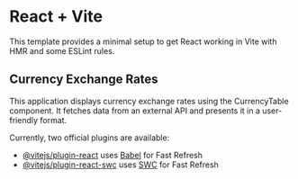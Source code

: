 # React + Vite

This template provides a minimal setup to get React working in Vite with HMR and some ESLint rules.

## Currency Exchange Rates
This application displays currency exchange rates using the CurrencyTable component.
It fetches data from an external API and presents it in a user-friendly format.

Currently, two official plugins are available:

- [@vitejs/plugin-react](https://github.com/vitejs/vite-plugin-react/blob/main/packages/plugin-react/README.md) uses [Babel](https://babeljs.io/) for Fast Refresh
- [@vitejs/plugin-react-swc](https://github.com/vitejs/vite-plugin-react-swc) uses [SWC](https://swc.rs/) for Fast Refresh
